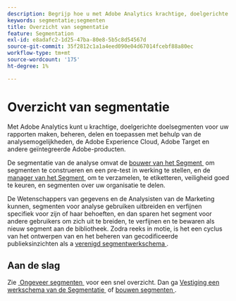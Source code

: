 ```yaml
---
description: Begrijp hoe u met Adobe Analytics krachtige, doelgerichte publiekssegmenten kunt maken, beheren, delen en toepassen op uw rapporten met de mogelijkheden van Analytics, de Adobe Experience Cloud, Adobe Target en andere geïntegreerde Adobe-producten.
keywords: segmentatie;segmenten
title: Overzicht van segmentatie
feature: Segmentation
exl-id: e8adafc2-1d25-47ba-80e8-5b5c8d54567d
source-git-commit: 35f2812c1a1a4eed090e04d67014fcebf88a80ec
workflow-type: tm+mt
source-wordcount: '175'
ht-degree: 1%

---
```


# Overzicht van segmentatie

Met Adobe Analytics kunt u krachtige, doelgerichte doelsegmenten voor uw rapporten maken, beheren, delen en toepassen met behulp van de analysemogelijkheden, de Adobe Experience Cloud, Adobe Target en andere geïntegreerde Adobe-producten.

De segmentatie van de analyse omvat de [&#x200B; bouwer van het Segment &#x200B;](/help/components/segmentation/segmentation-workflow/seg-workflow.md) om segmenten te construeren en een pre-test in werking te stellen, en de [&#x200B; manager van het Segment &#x200B;](/help/components/segmentation/segmentation-workflow/seg-workflow.md) om te verzamelen, te etiketteren, veiligheid goed te keuren, en segmenten over uw organisatie te delen.


De Wetenschappers van gegevens en de Analysisten van de Marketing kunnen, segmenten voor analyse gebruiken uitbreiden en verfijnen specifiek voor zijn of haar behoeften, en dan sparen het segment voor andere gebruikers om zich uit te breiden, te verfijnen en te bewaren als nieuw segment aan de bibliotheek. Zodra reeks in motie, is het een cyclus van het ontwerpen van en het beheren van gecodificeerde publieksinzichten als a [&#x200B; verenigd segmentwerkschema &#x200B;](/help/components/segmentation/segmentation-workflow/seg-workflow.md).

## Aan de slag

Zie [&#x200B; Ongeveer segmenten &#x200B;](/help/components/segmentation/seg-overview.md) voor een snel overzicht. Dan ga [&#x200B; Vestiging een werkschema van de Segmentatie &#x200B;](/help/components/segmentation/segmentation-workflow/seg-workflow.md) of [&#x200B; bouwen segmenten &#x200B;](/help/components/segmentation/segmentation-workflow/seg-build.md).
